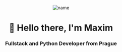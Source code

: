 <p align="center">
  <img src="https://github.com/user-attachments/assets/feb84970-1cca-481d-8608-88ddbdfb94ee" alt="name">
</p>

<div id="header" align="center">
  <h1>👋 Hello there, I'm Maxim</h1>
  <h3>Fullstack and Python Developer from Prague</h3>
</div>
